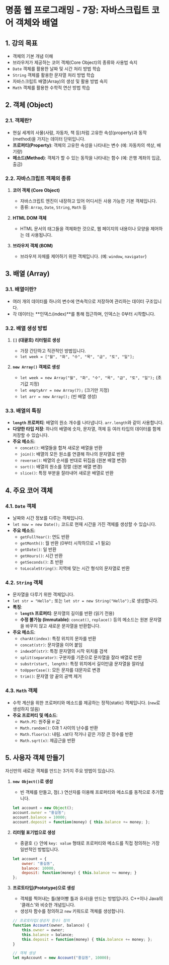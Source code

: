 
# 명품 웹 프로그래밍 - 7장: 자바스크립트 코어 객체와 배열



## 1\. 강의 목표

  - 객체의 기본 개념 이해
  - 브라우저가 제공하는 코어 객체(Core Object)의 종류와 사용법 숙지
  - `Date` 객체를 활용한 날짜 및 시간 처리 방법 학습
  - `String` 객체를 활용한 문자열 처리 방법 학습
  - 자바스크립트 배열(Array)의 생성 및 활용 방법 숙지
  - `Math` 객체를 활용한 수학적 연산 방법 학습

## 2\. 객체 (Object)

### 2.1. 객체란?

  - 현실 세계의 사물(사람, 자동차, 책 등)처럼 고유한 속성(property)과 동작(method)을 가지는 데이터 단위입니다.
  - **프로퍼티(Property)**: 객체의 고유한 속성을 나타내는 변수 (예: 자동차의 색상, 배기량)
  - **메소드(Method)**: 객체가 할 수 있는 동작을 나타내는 함수 (예: 은행 계좌의 입금, 출금)

### 2.2. 자바스크립트 객체의 종류

1.  **코어 객체 (Core Object)**

      * 자바스크립트 엔진이 내장하고 있어 어디서든 사용 가능한 기본 객체입니다.
      * 종류: `Array`, `Date`, `String`, `Math` 등

2.  **HTML DOM 객체**

      * HTML 문서의 태그들을 객체화한 것으로, 웹 페이지의 내용이나 모양을 제어하는 데 사용됩니다.

3.  **브라우저 객체 (BOM)**

      * 브라우저 자체를 제어하기 위한 객체입니다. (예: `window`, `navigator`)

## 3\. 배열 (Array)

### 3.1. 배열이란?

  - 여러 개의 데이터를 하나의 변수에 연속적으로 저장하여 관리하는 데이터 구조입니다.
  - 각 데이터는 \*\*인덱스(index)\*\*를 통해 접근하며, 인덱스는 0부터 시작합니다.

### 3.2. 배열 생성 방법

1.  **`[]` (대괄호) 리터럴로 생성**

      * 가장 간단하고 직관적인 방법입니다.
      * `let week = ["월", "화", "수", "목", "금", "토", "일"];`

2.  **`new Array()` 객체로 생성**

      * `let week = new Array("월", "화", "수", "목", "금", "토", "일");` (초기값 지정)
      * `let emptyArr = new Array(7);` (크기만 지정)
      * `let arr = new Array();` (빈 배열 생성)

### 3.3. 배열의 특징

  - **`length` 프로퍼티**: 배열의 원소 개수를 나타냅니다. `arr.length`와 같이 사용합니다.
  - **다양한 타입 저장**: 하나의 배열에 숫자, 문자열, 객체 등 여러 타입의 데이터를 함께 저장할 수 있습니다.
  - **주요 메소드**:
      - `concat()`: 배열들을 합쳐 새로운 배열을 반환
      - `join()`: 배열의 모든 원소를 연결해 하나의 문자열로 반환
      - `reverse()`: 배열의 순서를 반대로 뒤집음 (원본 배열 변경)
      - `sort()`: 배열의 원소를 정렬 (원본 배열 변경)
      - `slice()`: 특정 부분을 잘라내어 새로운 배열로 반환

## 4\. 주요 코어 객체

### 4.1. `Date` 객체

  - 날짜와 시간 정보를 다루는 객체입니다.
  - `let now = new Date();` 코드로 현재 시간을 가진 객체를 생성할 수 있습니다.
  - **주요 메소드**:
      - `getFullYear()`: 연도 반환
      - `getMonth()`: 월 반환 (0부터 시작하므로 +1 필요)
      - `getDate()`: 일 반환
      - `getHours()`: 시간 반환
      - `getSeconds()`: 초 반환
      - `toLocaleString()`: 지역에 맞는 시간 형식의 문자열로 반환

### 4.2. `String` 객체

  - 문자열을 다루기 위한 객체입니다.
  - `let str = "Hello";` 또는 `let str = new String("Hello");`로 생성합니다.
  - **특징**:
      - **`length` 프로퍼티**: 문자열의 길이를 반환 (읽기 전용)
      - **수정 불가능 (Immutable)**: `concat()`, `replace()` 등의 메소드는 원본 문자열을 바꾸지 않고 새로운 문자열을 반환합니다.
  - **주요 메소드**:
      - `charAt(index)`: 특정 위치의 문자를 반환
      - `concat(str)`: 문자열을 이어 붙임
      - `indexOf(str)`: 특정 문자열의 시작 위치를 검색
      - `split(separator)`: 구분자를 기준으로 문자열을 잘라 배열로 반환
      - `substr(start, length)`: 특정 위치에서 길이만큼 문자열을 잘라냄
      - `toUpperCase()`: 모든 문자를 대문자로 변경
      - `trim()`: 문자열 양 끝의 공백 제거

### 4.3. `Math` 객체

  - 수학 계산을 위한 프로퍼티와 메소드를 제공하는 정적(static) 객체입니다. (`new`로 생성하지 않음)
  - **주요 프로퍼티 및 메소드**:
      - `Math.PI`: 원주율 $\pi$ 값
      - `Math.random()`: 0과 1 사이의 난수를 반환
      - `Math.floor(x)`: 내림. `x`보다 작거나 같은 가장 큰 정수를 반환
      - `Math.sqrt(x)`: 제곱근을 반환

## 5\. 사용자 객체 만들기

자신만의 새로운 객체를 만드는 3가지 주요 방법이 있습니다.

1.  **`new Object()`로 생성**

      * 빈 객체를 만들고, 점(`.`) 연산자를 이용해 프로퍼티와 메소드를 동적으로 추가합니다.

    <!-- end list -->

    ```javascript
    let account = new Object();
    account.owner = "홍길동";
    account.balance = 10000;
    account.deposit = function(money) { this.balance += money; };
    ```

2.  **리터럴 표기법으로 생성**

      * 중괄호 `{}` 안에 `key: value` 형태로 프로퍼티와 메소드를 직접 정의하는 가장 일반적인 방법입니다.

    <!-- end list -->

    ```javascript
    let account = {
        owner: "홍길동",
        balance: 10000,
        deposit: function(money) { this.balance += money; }
    };
    ```

3.  **프로토타입(Prototype)으로 생성**

      * 객체를 찍어내는 틀(붕어빵 틀과 유사)을 만드는 방법입니다. C++이나 Java의 '클래스'와 비슷한 개념입니다.
      * 생성자 함수를 정의하고 `new` 키워드로 객체를 생성합니다.

    <!-- end list -->

    ```javascript
    // 프로토타입(생성자 함수) 정의
    function Account(owner, balance) {
        this.owner = owner;
        this.balance = balance;
        this.deposit = function(money) { this.balance += money; };
    }

    // 객체 생성
    let myAccount = new Account("홍길동", 10000);
    ```
